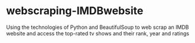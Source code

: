 # webscraping-IMDBwebsite
Using the technologies of Python and BeautifulSoup to web scrap an IMDB website and access the top-rated tv shows and their rank, year and ratings
